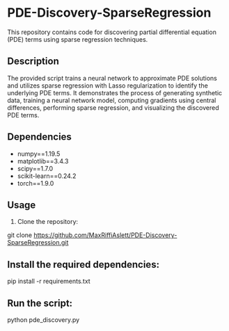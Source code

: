 
# PDE-Discovery-SparseRegression

This repository contains code for discovering partial differential equation (PDE) terms using sparse regression techniques.

## Description

The provided script trains a neural network to approximate PDE solutions and utilizes sparse regression with Lasso regularization to identify the underlying PDE terms. It demonstrates the process of generating synthetic data, training a neural network model, computing gradients using central differences, performing sparse regression, and visualizing the discovered PDE terms.

## Dependencies

- numpy==1.19.5
- matplotlib==3.4.3
- scipy==1.7.0
- scikit-learn==0.24.2
- torch==1.9.0

## Usage

1. Clone the repository:

git clone https://github.com/MaxRiffiAslett/PDE-Discovery-SparseRegression.git

## Install the required dependencies:

pip install -r requirements.txt

## Run the script:

python pde_discovery.py

